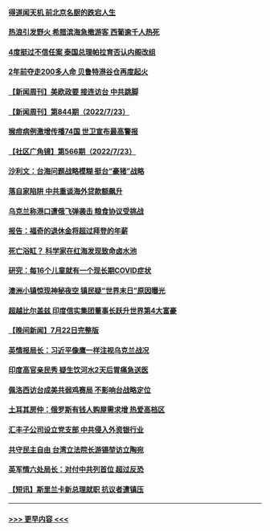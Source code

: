 #### [得道闻天机 前北京名厨的跌宕人生](../pages/prog202/a103486372.md?t=07241851) 
#### [热浪引发野火 希腊滨海急撤游客 西葡逾千人热死](../pages/prog202/a103486339.md?t=07241851) 
#### [4度挺过不信任案 泰国总理帕拉育否认内阁改组](../pages/prog202/a103486332.md?t=07241851) 
#### [2年前夺走200多人命 贝鲁特港谷仓再度起火](../pages/prog202/a103486307.md?t=07241851) 
#### [【新闻周刊】美欧政要 接连访台 中共跳脚](../pages/prog202/a103486209.md?t=07241851) 
#### [【新闻周刊】第844期（2022/7/23）](../pages/prog202/a103486213.md?t=07241851) 
#### [猴痘病例激增传播74国 世卫宣布最高警报](../pages/prog202/a103486110.md?t=07241851) 
#### [【社区广角镜】第566期（2022/7/23）](../pages/prog202/a103486078.md?t=07241851) 
#### [沙利文：台海问题战略模糊 挺台“豪猪”战略](../pages/prog202/a103485983.md?t=07241851) 
#### [落自家陷阱 中共重谈海外贷款额飙升](../pages/prog202/a103485977.md?t=07241851) 
#### [乌克兰称港口遭俄飞弹袭击 粮食协议受挑战](../pages/prog202/a103485990.md?t=07241851) 
#### [报告：福奇的退休金将超过拜登的年薪](../pages/prog202/a103485881.md?t=07241851) 
#### [死亡浴缸？ 科学家在红海发现致命卤水池](../pages/prog202/a103485884.md?t=07241851) 
#### [研究：每16个儿童就有一个现长期COVID症状](../pages/prog202/a103485888.md?t=07241851) 
#### [澳洲小镇惊现神秘夜空 镇民疑“世界末日”原因曝光](../pages/prog202/a103485807.md?t=07241851) 
#### [超越比尔盖兹 印度信实集团董事长跃升世界第4大富豪](../pages/prog202/a103485793.md?t=07241851) 
#### [【晚间新闻】7月22日完整版](../pages/prog202/a103485679.md?t=07241851) 
#### [英情报局长：习近平像鹰一样注视乌克兰战况](../pages/prog202/a103485770.md?t=07241851) 
#### [印度高官亲民秀 疑生饮河水2天后胃痛急送医](../pages/prog202/a103485755.md?t=07241851) 
#### [佩洛西访台成美共弱鸡赛局 不影响台战略定位](../pages/prog202/a103485710.md?t=07241851) 
#### [土耳其房仲：俄罗斯有钱人购屋需求增 热爱高档区](../pages/prog202/a103485697.md?t=07241851) 
#### [汇丰子公司设立党支部 中共侵入外资银行业](../pages/prog202/a103485572.md?t=07241851) 
#### [共守民主自由 台湾立法院长游锡堃访立陶宛](../pages/prog202/a103485579.md?t=07241851) 
#### [英军情六处局长：对付中共列首位 超过反恐](../pages/prog202/a103485577.md?t=07241851) 
#### [【短讯】斯里兰卡新总理就职 抗议者遭镇压](../pages/prog202/a103485334.md?t=07241851) 

----
#### [ >>> 更早内容 <<< ](../indexes/prog202-earlier.md)
